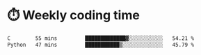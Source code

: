 
# :stopwatch: Weekly coding time
<!--START_SECTION:waka-->

```txt
C        55 mins         █████████████▓░░░░░░░░░░░   54.21 %
Python   47 mins         ███████████▒░░░░░░░░░░░░░   45.79 %
```

<!--END_SECTION:waka-->


<!-- <p> <img src="https://github-readme-stats.vercel.app/api?username=cozgerest&show_icons=true&hide_border=false" />  </p> -->

